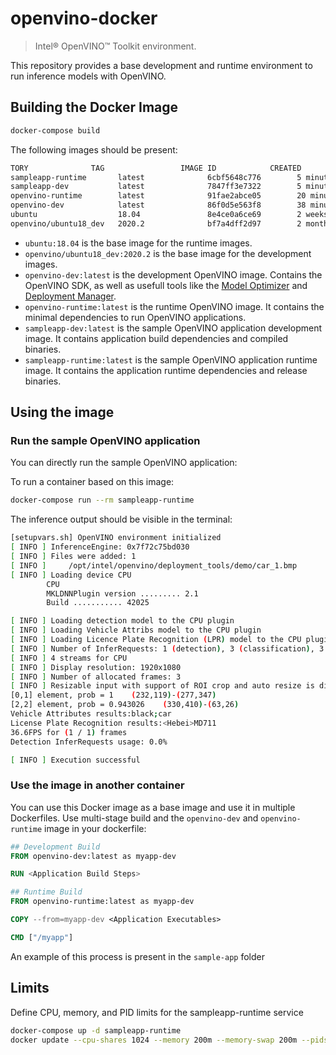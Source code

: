 # openvino-docker

> Intel® OpenVINO™ Toolkit environment.

This repository provides a base development and runtime environment to run inference models with OpenVINO.

## Building the Docker Image

```sh
docker-compose build
```

The following images should be present:

```sh
TORY              TAG                 IMAGE ID            CREATED             SIZE
sampleapp-runtime       latest              6cbf5648c776        5 minutes ago       374MB
sampleapp-dev           latest              7847ff3e7322        5 minutes ago       5.3GB
openvino-runtime        latest              91fae2abce05        20 minutes ago      275MB
openvino-dev            latest              86f0d5e563f8        38 minutes ago      5.05GB
ubuntu                  18.04               8e4ce0a6ce69        2 weeks ago         64.2MB
openvino/ubuntu18_dev   2020.2              bf7a4dff2d97        2 months ago        5GB
```

* `ubuntu:18.04` is the base image for the runtime images.
* `openvino/ubuntu18_dev:2020.2` is the base image for the development images.
* `openvino-dev:latest` is the development OpenVINO image. Contains the OpenVINO SDK, as well as usefull tools like the
  [Model Optimizer](https://docs.openvinotoolkit.org/latest/_docs_MO_DG_Deep_Learning_Model_Optimizer_DevGuide.html) and
  [Deployment Manager](https://docs.openvinotoolkit.org/latest/_docs_install_guides_deployment_manager_tool.html).
* `openvino-runtime:latest` is the runtime OpenVINO image. It contains the minimal dependencies to run OpenVINO
  applications.
* `sampleapp-dev:latest` is the sample OpenVINO application development image. It contains application build
  dependencies and compiled binaries.
* `sampleapp-runtime:latest` is the sample OpenVINO application runtime image. It contains the application runtime
  dependencies and release binaries.

## Using the image

### Run the sample OpenVINO application

You can directly run the sample OpenVINO application:

To run a container based on this image:

```sh
docker-compose run --rm sampleapp-runtime
```

The inference output should be visible in the terminal:

```sh
[setupvars.sh] OpenVINO environment initialized
[ INFO ] InferenceEngine: 0x7f72c75bd030
[ INFO ] Files were added: 1
[ INFO ]     /opt/intel/openvino/deployment_tools/demo/car_1.bmp
[ INFO ] Loading device CPU
        CPU
        MKLDNNPlugin version ......... 2.1
        Build ........... 42025

[ INFO ] Loading detection model to the CPU plugin
[ INFO ] Loading Vehicle Attribs model to the CPU plugin
[ INFO ] Loading Licence Plate Recognition (LPR) model to the CPU plugin
[ INFO ] Number of InferRequests: 1 (detection), 3 (classification), 3 (recognition)
[ INFO ] 4 streams for CPU
[ INFO ] Display resolution: 1920x1080
[ INFO ] Number of allocated frames: 3
[ INFO ] Resizable input with support of ROI crop and auto resize is disabled
[0,1] element, prob = 1    (232,119)-(277,347)
[2,2] element, prob = 0.943026    (330,410)-(63,26)
Vehicle Attributes results:black;car
License Plate Recognition results:<Hebei>MD711
36.6FPS for (1 / 1) frames
Detection InferRequests usage: 0.0%

[ INFO ] Execution successful
```

### Use the image in another container

You can use this Docker image as a base image and use it in multiple Dockerfiles. Use multi-stage build and the
`openvino-dev` and `openvino-runtime` image in your dockerfile:

```dockerfile
## Development Build 
FROM openvino-dev:latest as myapp-dev

RUN <Application Build Steps>

## Runtime Build
FROM openvino-runtime:latest as myapp-dev

COPY --from=myapp-dev <Application Executables>

CMD ["/myapp"]
```

An example of this process is present in the `sample-app` folder

## Limits

Define CPU, memory, and PID limits for the sampleapp-runtime service

```bash
docker-compose up -d sampleapp-runtime
docker update --cpu-shares 1024 --memory 200m --memory-swap 200m --pids-limit 1024 sampleapp-runtime
```
